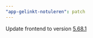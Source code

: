 ```yaml
---
"app-gelinkt-notuleren": patch
---
```


Update frontend to version [5.68.1](https://github.com/lblod/frontend-gelinkt-notuleren/releases/tag/v5.68.1)
